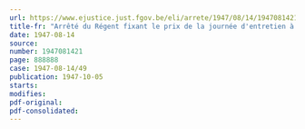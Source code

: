 ```yaml
---
url: https://www.ejustice.just.fgov.be/eli/arrete/1947/08/14/1947081421/justel
title-fr: "Arrêté du Régent fixant le prix de la journée d'entretien à partir du 1er janvier 1947 dans les asiles d'aliénés"
date: 1947-08-14
source:
number: 1947081421
page: 888888
case: 1947-08-14/49
publication: 1947-10-05
starts:
modifies:
pdf-original:
pdf-consolidated:
---
```



